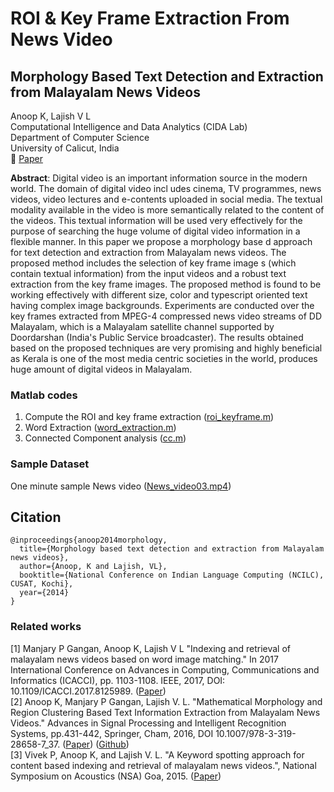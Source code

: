 # ROI & Key Frame Extraction From News Video
## Morphology  Based Text Detection and Extraction from Malayalam  News Videos
Anoop K, Lajish V L </br>
Computational Intelligence and Data Analytics (CIDA Lab) </br>
Department of Computer Science </br>
University of Calicut, India </br>
:memo: [Paper](https://www.researchgate.net/publication/286442060_Morphology_Based_Text_Detection_and_Extraction_from_Malayalam_News_Videos) </br>


**Abstract**: Digital video is an important information source in the modern world. The domain of digital video incl udes cinema, TV programmes, news videos, video lectures and e-contents uploaded in social media. The textual modality available in the video is more semantically related to the content of the videos. This textual information will be used very effectively for the purpose of searching the huge volume of digital video information in a flexible manner. In this paper we propose a morphology base d approach for text detection and extraction from Malayalam news videos. The proposed method includes the selection of key frame image s (which contain textual information) from the input videos and a robust text extraction from the key frame images. The proposed method is found to be working effectively with different size, color and typescript oriented text having complex image backgrounds. Experiments are conducted over the key frames extracted from MPEG-4 compressed news video streams of DD Malayalam, which is a Malayalam satellite channel supported by Doordarshan (India's Public Service broadcaster). The results obtained based on the proposed techniques are very promising and highly beneficial as Kerala is one of the most media centric societies in the world, produces huge amount of digital videos in Malayalam.

### Matlab codes
1. Compute the ROI and key frame extraction ([roi_keyframe.m](matlab-codes/roi_keyframe.m))
2. Word Extraction ([word_extraction.m](matlab-codes/word_extraction.m))
3. Connected Component analysis ([cc.m](matlab-codes/cc.m))

### Sample Dataset 
One minute sample News video ([News_video03.mp4](Sample-DataSet/News_video03.mp4))

## Citation
```
@inproceedings{anoop2014morphology,
  title={Morphology based text detection and extraction from Malayalam news videos},
  author={Anoop, K and Lajish, VL},
  booktitle={National Conference on Indian Language Computing (NCILC), CUSAT, Kochi},
  year={2014}
}
```

### Related works
[1] Manjary P Gangan, Anoop K, Lajish V L "Indexing and retrieval of malayalam news videos based on word image matching." In 2017 International Conference on Advances in Computing, Communications and Informatics (ICACCI), pp. 1103-1108. IEEE, 2017, DOI: 10.1109/ICACCI.2017.8125989. ([Paper](https://ieeexplore.ieee.org/document/8125989)) </br>
[2] Anoop K, Manjary P Gangan, Lajish V. L. "Mathematical Morphology and Region Clustering Based Text Information Extraction from Malayalam News Videos." Advances in Signal Processing and Intelligent Recognition Systems, pp.431-442, Springer, Cham, 2016, DOI 10.1007/978-3-319-28658-7_37. ([Paper](https://link.springer.com/chapter/10.1007/978-3-319-28658-7_37)) ([Github](https://github.com/anoopkdcs/Ticker-Text-Extraction-from-News-Videos)) </br>
[3] Vivek P, Anoop K, and Lajish V. L. "A Keyword spotting approach for content based indexing and retrieval of malayalam news videos.", National Symposium on Acoustics (NSA) Goa, 2015. ([Paper](https://www.researchgate.net/publication/286442254_A_Keyword_Spotting_Approach_for_Content_Based_Indexing_and_Retrieval_of_Malayalam_News_Videos)) </br>
 

